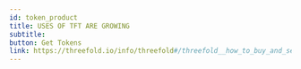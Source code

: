 ```yaml
---
id: token_product
title: USES OF TFT ARE GROWING
subtitle:
button: Get Tokens
link: https://threefold.io/info/threefold#/threefold__how_to_buy_and_sell
---
```

